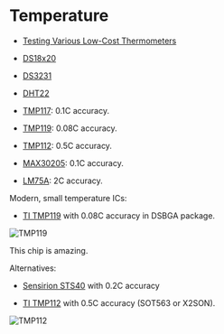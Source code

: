 # Temperature

- [Testing Various Low-Cost Thermometers](https://www.kandrsmith.org/RJS/Misc/thermometers.html)

- [DS18x20](../chips/ds18x20.md)

- [DS3231](../chips/ds3231.md)

- [DHT22](../chips/dht.md)

- [TMP117](https://www.bluedot.space/products/tmp117/): 0.1C accuracy.

- [TMP119](https://www.ti.com/product/TMP119): 0.08C accuracy.

- [TMP112](https://www.ti.com/product/TMP112): 0.5C accuracy.

- [MAX30205](https://www.analog.com/media/en/technical-documentation/data-sheets/max30205.pdf): 0.1C accuracy.

- [LM75A](https://www.ti.com/product/LM75A): 2C accuracy.

Modern, small temperature ICs:

- [TI TMP119](https://www.ti.com/product/TMP119) with
0.08C accuracy in DSBGA package.

![TMP119](https://www.ti.com/ods/images/SNIS236/GUID-49797EB3-7BB6-48B9-8614-2688A39788BD-low.svg)

This chip is amazing.

Alternatives:

- [Sensirion STS40](https://sensirion.com/products/catalog/STS40-DIS) with 0.2C accuracy

- [TI TMP112](https://www.ti.com/product/TMP112) with
0.5C accuracy (SOT563 or X2SON).

![TMP112](https://www.ti.com/ods/images/SBOS473L/GUID-25E48344-B173-45DF-8E4F-51A8F8CB7C71-low.gif)

